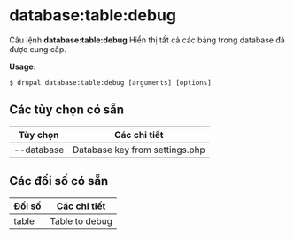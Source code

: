 # database:table:debug
Câu lệnh **database:table:debug** Hiển thị tất cả các bảng trong database đã được cung cấp.

**Usage:**
```
$ drupal database:table:debug [arguments] [options] 
```

## Các tùy chọn có sẵn
Tùy chọn | Các chi tiết
-------|-------------
--database | Database key from settings.php

## Các đối số có sẵn
Đối số | Các chi tiết
---------|-------------
table | Table to debug
